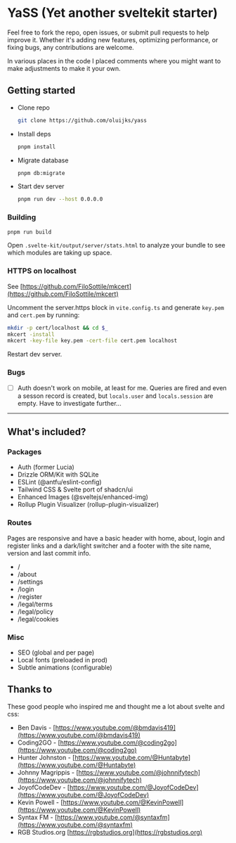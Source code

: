 # YaSS (Yet another sveltekit starter)

Feel free to fork the repo, open issues, or submit pull requests to help improve it. Whether it's adding new features, optimizing performance, or fixing bugs, any contributions are welcome.

In various places in the code I placed comments where you might want to make adjustments to make it your own.

## Getting started

- Clone repo
  ```bash
  git clone https://github.com/oluijks/yass
  ```
- Install deps
  ```bash
  pnpm install
  ```
- Migrate database
  ```bash
  pnpm db:migrate
  ```
- Start dev server
  ```bash
  pnpm run dev --host 0.0.0.0
  ```

### Building

```bash
pnpm run build
```

Open `.svelte-kit/output/server/stats.html` to analyze your bundle to see which modules are taking up space.

### HTTPS on localhost

See [https://github.com/FiloSottile/mkcert](https://github.com/FiloSottile/mkcert)

Uncomment the server.https block in `vite.config.ts` and generate `key.pem` and `cert.pem` by running:

```bash
mkdir -p cert/localhost && cd $_
mkcert -install
mkcert -key-file key.pem -cert-file cert.pem localhost
```

Restart dev server.

### Bugs

- [ ] Auth doesn't work on mobile, at least for me. Queries are fired and even a sesson record is created, but `locals.user` and `locals.session` are empty. Have to investigate further...

---

## What's included?

### Packages

- Auth (former Lucia)
- Drizzle ORM/Kit with SQLite
- ESLint (@antfu/eslint-config)
- Tailwind CSS & Svelte port of shadcn/ui
- Enhanced Images (@sveltejs/enhanced-img)
- Rollup Plugin Visualizer (rollup-plugin-visualizer)

### Routes

Pages are responsive and have a basic header with home, about, login and register links and a dark/light switcher and a footer with the site name, version and last commit info.

- /
- /about
- /settings
- /login
- /register
- /legal/terms
- /legal/policy
- /legal/cookies

### Misc

- SEO (global and per page)
- Local fonts (preloaded in prod)
- Subtle animations (configurable)

## Thanks to

These good people who inspired me and thought me a lot about svelte and css:

- Ben Davis - [https://www.youtube.com/@bmdavis419](https://www.youtube.com/@bmdavis419)
- Coding2GO - [https://www.youtube.com/@coding2go](https://www.youtube.com/@coding2go)
- Hunter Johnston - [https://www.youtube.com/@Huntabyte](https://www.youtube.com/@Huntabyte)
- Johnny Magrippis - [https://www.youtube.com/@johnnifytech](https://www.youtube.com/@johnnifytech)
- JoyofCodeDev - [https://www.youtube.com/@JoyofCodeDev](https://www.youtube.com/@JoyofCodeDev)
- Kevin Powell - [https://www.youtube.com/@KevinPowell](https://www.youtube.com/@KevinPowell)
- Syntax FM - [https://www.youtube.com/@syntaxfm](https://www.youtube.com/@syntaxfm)
- RGB Studios.org [https://rgbstudios.org](https://rgbstudios.org)
